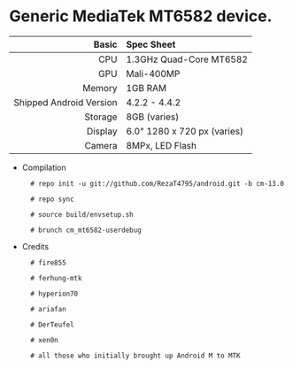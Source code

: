 Generic MediaTek MT6582 device.
==============

Basic   | Spec Sheet
-------:|:-------------------------
CPU     | 1.3GHz Quad-Core MT6582
GPU     | Mali-400MP
Memory  | 1GB RAM
Shipped Android Version | 4.2.2 - 4.4.2
Storage | 8GB (varies)
Display | 6.0" 1280 x 720 px (varies)
Camera  | 8MPx, LED Flash


* Compilation

        # repo init -u git://github.com/RezaT4795/android.git -b cm-13.0
        
        # repo sync
        
        # source build/envsetup.sh
        
        # brunch cm_mt6582-userdebug

* Credits

        # fire855
        
        # ferhung-mtk
        
        # hyperion70
        
        # ariafan
        
        # DerTeufel

        # xen0n

        # all those who initially brought up Android M to MTK
